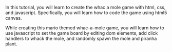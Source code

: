 

In this tutorial, you will learn to create the whac a mole game with html, css, and javascript. Specifically, you will learn how to code the game using html5 canvas. 

While creating this mario themed whac-a-mole game, you will learn how to use javascript to set the game board by editing dom elements, add click handlers to whack the mole, and randomly spawn the mole and piranha plant.


